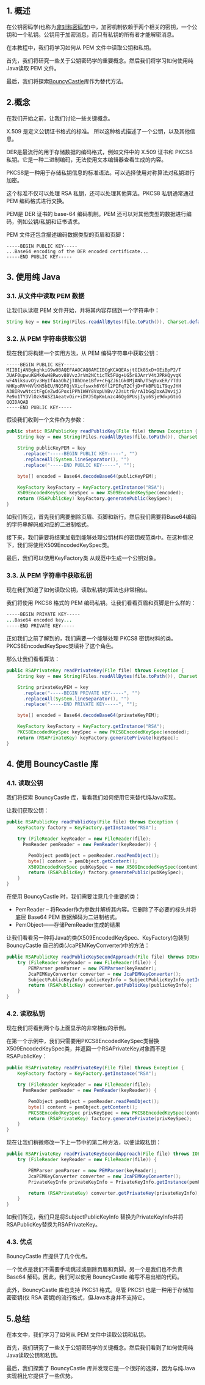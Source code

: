 ## 1. 概述

在公钥密码学(也称为[非对称密码学](https://www.baeldung.com/cs/symmetric-vs-asymmetric-cryptography))中，加密机制依赖于两个相关的密钥，一个公钥和一个私钥。公钥用于加密消息，而只有私钥的所有者才能解密消息。 

在本教程中，我们将学习如何从 PEM 文件中读取公钥和私钥。

首先，我们将研究一些关于公钥密码学的重要概念。然后我们将学习如何使用纯Java读取 PEM 文件。

最后，我们将探索[BouncyCastle](https://www.baeldung.com/java-bouncy-castle)库作为替代方法。

## 2.概念

在我们开始之前，让我们讨论一些关键概念。

X.509 是定义公钥证书格式的标准。 所以这种格式描述了一个公钥，以及其他信息。

DER是最流行的用于存储数据的编码格式，例如文件中的 X.509 证书和 PKCS8 私钥。它是一种二进制编码，无法使用文本编辑器查看生成的内容。

PKCS8是一种用于存储私钥信息的标准语法。可以选择使用对称算法对私钥进行加密。 

这个标准不仅可以处理 RSA 私钥，还可以处理其他算法。PKCS8 私钥通常通过 PEM 编码格式进行交换。

PEM是 DER 证书的 base-64 编码机制。PEM 还可以对其他类型的数据进行编码，例如公钥/私钥和证书请求。

PEM 文件还包含描述编码数据类型的页眉和页脚：

```plaintext
-----BEGIN PUBLIC KEY-----
...Base64 encoding of the DER encoded certificate...
-----END PUBLIC KEY-----
```

## 3. 使用纯 Java

### 3.1. 从文件中读取 PEM 数据

让我们从读取 PEM 文件开始，并将其内容存储到一个字符串中：

```java
String key = new String(Files.readAllBytes(file.toPath()), Charset.defaultCharset());
```

### 3.2. 从 PEM 字符串获取公钥

现在我们将构建一个实用方法，从 PEM 编码字符串中获取公钥：

```plaintext
-----BEGIN PUBLIC KEY-----
MIIBIjANBgkqhkiG9w0BAQEFAAOCAQ8AMIIBCgKCAQEAsjtGIk8SxD+OEiBpP2/T
JUAF0upwuKGMk6wH8Rwov88VvzJrVm2NCticTk5FUg+UG5r8JArrV4tJPRHQyvqK
wF4NiksuvOjv3HyIf4oaOhZjT8hDne1Bfv+cFqZJ61Gk0MjANh/T5q9vxER/7TdU
NHKpoRV+NVlKN5bEU/NQ5FQjVXicfswxh6Y6fl2PIFqT2CfjD+FkBPU1iT9qyJYH
A38IRvwNtcitFgCeZwdGPoxiPPh1WHY8VxpUVBv/2JsUtrB/rAIbGqZoxAIWvijJ
Pe9o1TY3VlOzk9ASZ1AeatvOir+iDVJ5OpKmLnzc46QgGPUsjIyo6Sje9dxpGtoG
QQIDAQAB
-----END PUBLIC KEY-----
```

假设我们收到一个文件作为参数：

```java
public static RSAPublicKey readPublicKey(File file) throws Exception {
    String key = new String(Files.readAllBytes(file.toPath()), Charset.defaultCharset());

    String publicKeyPEM = key
      .replace("-----BEGIN PUBLIC KEY-----", "")
      .replaceAll(System.lineSeparator(), "")
      .replace("-----END PUBLIC KEY-----", "");

    byte[] encoded = Base64.decodeBase64(publicKeyPEM);

    KeyFactory keyFactory = KeyFactory.getInstance("RSA");
    X509EncodedKeySpec keySpec = new X509EncodedKeySpec(encoded);
    return (RSAPublicKey) keyFactory.generatePublic(keySpec);
}
```

如我们所见，首先我们需要删除页眉、页脚和新行。然后我们需要将Base64编码的字符串解码成对应的二进制格式。 

接下来，我们需要将结果加载到能够处理公钥材料的密钥规范类中。在这种情况下，我们将使用X509EncodedKeySpec类。 

最后，我们可以使用KeyFactory类 从规范中生成一个公钥对象。

### 3.3. 从 PEM 字符串中获取私钥

现在我们知道了如何读取公钥，读取私钥的算法也非常相似。 

我们将使用 PKCS8 格式的 PEM 编码私钥。让我们看看页眉和页脚是什么样的：

```java
-----BEGIN PRIVATE KEY-----
...Base64 encoded key...
-----END PRIVATE KEY-----
```

正如我们之前了解到的，我们需要一个能够处理 PKCS8 密钥材料的类。PKCS8EncodedKeySpec类填补了这个角色。

那么让我们看看算法：

```java
public RSAPrivateKey readPrivateKey(File file) throws Exception {
    String key = new String(Files.readAllBytes(file.toPath()), Charset.defaultCharset());

    String privateKeyPEM = key
      .replace("-----BEGIN PRIVATE KEY-----", "")
      .replaceAll(System.lineSeparator(), "")
      .replace("-----END PRIVATE KEY-----", "");

    byte[] encoded = Base64.decodeBase64(privateKeyPEM);

    KeyFactory keyFactory = KeyFactory.getInstance("RSA");
    PKCS8EncodedKeySpec keySpec = new PKCS8EncodedKeySpec(encoded);
    return (RSAPrivateKey) keyFactory.generatePrivate(keySpec);
}
```

## 4. 使用 BouncyCastle 库

### 4.1. 读取公钥

我们将探索 BouncyCastle 库，看看我们如何使用它来替代纯Java实现。

让我们获取公钥：

```java
public RSAPublicKey readPublicKey(File file) throws Exception {
    KeyFactory factory = KeyFactory.getInstance("RSA");

    try (FileReader keyReader = new FileReader(file);
      PemReader pemReader = new PemReader(keyReader)) {

        PemObject pemObject = pemReader.readPemObject();
        byte[] content = pemObject.getContent();
        X509EncodedKeySpec pubKeySpec = new X509EncodedKeySpec(content);
        return (RSAPublicKey) factory.generatePublic(pubKeySpec);
    }
}
```

在使用 BouncyCastle 时，我们需要注意几个重要的类：

-   PemReader – 将Reader作为参数并解析其内容。它删除了不必要的标头并将底层 Base64 PEM 数据解码为二进制格式。
-   PemObject——存储PemReader生成的结果

让我们看看另一种将Java的类(X509EncodedKeySpec、KeyFactory)包装到 BouncyCastle 自己的类(JcaPEMKeyConverter)中的方法：

```java
public RSAPublicKey readPublicKeySecondApproach(File file) throws IOException {
    try (FileReader keyReader = new FileReader(file)) {
        PEMParser pemParser = new PEMParser(keyReader);
        JcaPEMKeyConverter converter = new JcaPEMKeyConverter();
        SubjectPublicKeyInfo publicKeyInfo = SubjectPublicKeyInfo.getInstance(pemParser.readObject());
        return (RSAPublicKey) converter.getPublicKey(publicKeyInfo);
    }
}
```

### 4.2. 读取私钥

现在我们将看到两个与上面显示的非常相似的示例。

在第一个示例中，我们只需要用PKCS8EncodedKeySpec类替换X509EncodedKeySpec类，并返回一个RSAPrivateKey对象而不是RSAPublicKey：

```java
public RSAPrivateKey readPrivateKey(File file) throws Exception {
    KeyFactory factory = KeyFactory.getInstance("RSA");

    try (FileReader keyReader = new FileReader(file);
      PemReader pemReader = new PemReader(keyReader)) {

        PemObject pemObject = pemReader.readPemObject();
        byte[] content = pemObject.getContent();
        PKCS8EncodedKeySpec privKeySpec = new PKCS8EncodedKeySpec(content);
        return (RSAPrivateKey) factory.generatePrivate(privKeySpec);
    }
}
```

现在让我们稍微修改一下上一节中的第二种方法，以便读取私钥：

```java
public RSAPrivateKey readPrivateKeySecondApproach(File file) throws IOException {
    try (FileReader keyReader = new FileReader(file)) {

        PEMParser pemParser = new PEMParser(keyReader);
        JcaPEMKeyConverter converter = new JcaPEMKeyConverter();
        PrivateKeyInfo privateKeyInfo = PrivateKeyInfo.getInstance(pemParser.readObject());

        return (RSAPrivateKey) converter.getPrivateKey(privateKeyInfo);
    }
}
```

如我们所见，我们只是将SubjectPublicKeyInfo 替换为PrivateKeyInfo并将RSAPublicKey替换为RSAPrivateKey。

### 4.3. 优点

BouncyCastle 库提供了几个优点。

一个优点是我们不需要手动跳过或删除页眉和页脚。另一个是我们也不负责 Base64 解码。因此，我们可以使用 BouncyCastle 编写不易出错的代码。

此外，BouncyCastle 库也支持 PKCS1 格式。尽管 PKCS1 也是一种用于存储加密密钥(仅 RSA 密钥)的流行格式，但Java本身并不支持它。

## 5.总结

在本文中，我们学习了如何从 PEM 文件中读取公钥和私钥。

首先，我们研究了一些关于公钥密码学的关键概念。然后我们看到了如何使用纯Java读取公钥和私钥。

最后，我们探索了 BouncyCastle 库并发现它是一个很好的选择，因为与纯Java实现相比它提供了一些优势。